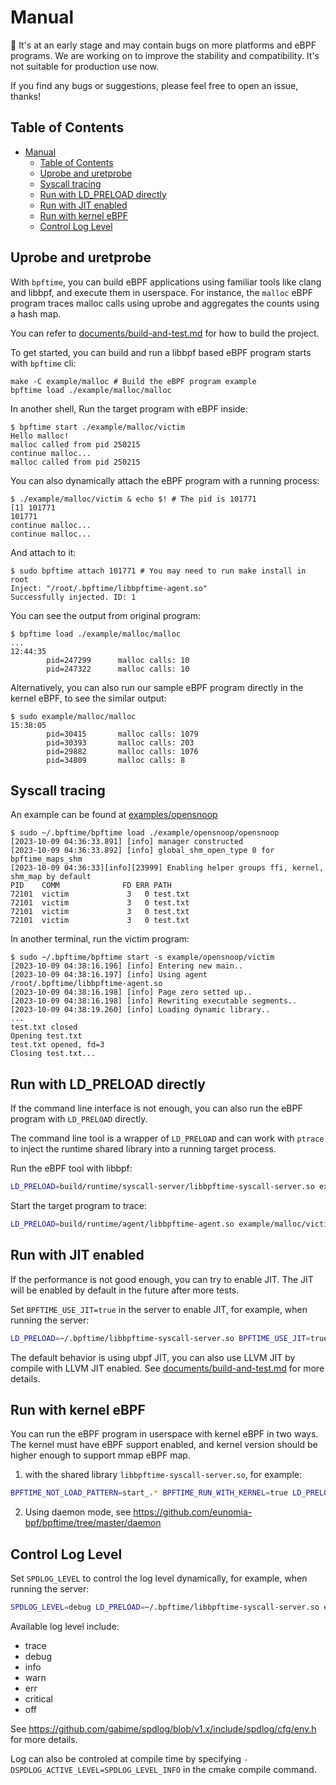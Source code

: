# Manual

🚧 It's at an early stage and may contain bugs on more platforms and eBPF programs. We are working on to improve the stability and compatibility. It's not suitable for production use now.

If you find any bugs or suggestions, please feel free to open an issue, thanks!

## Table of Contents

- [Manual](#manual)
  - [Table of Contents](#table-of-contents)
  - [Uprobe and uretprobe](#uprobe-and-uretprobe)
  - [Syscall tracing](#syscall-tracing)
  - [Run with LD\_PRELOAD directly](#run-with-ld_preload-directly)
  - [Run with JIT enabled](#run-with-jit-enabled)
  - [Run with kernel eBPF](#run-with-kernel-ebpf)
  - [Control Log Level](#control-log-level)

## Uprobe and uretprobe

With `bpftime`, you can build eBPF applications using familiar tools like clang and libbpf, and execute them in userspace. For instance, the `malloc` eBPF program traces malloc calls using uprobe and aggregates the counts using a hash map.

You can refer to [documents/build-and-test.md](build-and-test.md) for how to build the project.

To get started, you can build and run a libbpf based eBPF program starts with `bpftime` cli:

```console
make -C example/malloc # Build the eBPF program example
bpftime load ./example/malloc/malloc
```

In another shell, Run the target program with eBPF inside:

```console
$ bpftime start ./example/malloc/victim
Hello malloc!
malloc called from pid 250215
continue malloc...
malloc called from pid 250215
```

You can also dynamically attach the eBPF program with a running process:

```console
$ ./example/malloc/victim & echo $! # The pid is 101771
[1] 101771
101771
continue malloc...
continue malloc...
```

And attach to it:

```console
$ sudo bpftime attach 101771 # You may need to run make install in root
Inject: "/root/.bpftime/libbpftime-agent.so"
Successfully injected. ID: 1
```

You can see the output from original program:

```console
$ bpftime load ./example/malloc/malloc
...
12:44:35 
        pid=247299      malloc calls: 10
        pid=247322      malloc calls: 10
```

Alternatively, you can also run our sample eBPF program directly in the kernel eBPF, to see the similar output:

```console
$ sudo example/malloc/malloc
15:38:05
        pid=30415       malloc calls: 1079
        pid=30393       malloc calls: 203
        pid=29882       malloc calls: 1076
        pid=34809       malloc calls: 8
```

## Syscall tracing

An example can be found at [examples/opensnoop](https://github.com/eunomia-bpf/bpftime/tree/master/example/opensnoop)

```console
$ sudo ~/.bpftime/bpftime load ./example/opensnoop/opensnoop
[2023-10-09 04:36:33.891] [info] manager constructed
[2023-10-09 04:36:33.892] [info] global_shm_open_type 0 for bpftime_maps_shm
[2023-10-09 04:36:33][info][23999] Enabling helper groups ffi, kernel, shm_map by default
PID    COMM              FD ERR PATH
72101  victim             3   0 test.txt
72101  victim             3   0 test.txt
72101  victim             3   0 test.txt
72101  victim             3   0 test.txt
```

In another terminal, run the victim program:

```console
$ sudo ~/.bpftime/bpftime start -s example/opensnoop/victim
[2023-10-09 04:38:16.196] [info] Entering new main..
[2023-10-09 04:38:16.197] [info] Using agent /root/.bpftime/libbpftime-agent.so
[2023-10-09 04:38:16.198] [info] Page zero setted up..
[2023-10-09 04:38:16.198] [info] Rewriting executable segments..
[2023-10-09 04:38:19.260] [info] Loading dynamic library..
...
test.txt closed
Opening test.txt
test.txt opened, fd=3
Closing test.txt...
```

## Run with LD_PRELOAD directly

If the command line interface is not enough, you can also run the eBPF program with `LD_PRELOAD` directly.

The command line tool is a wrapper of `LD_PRELOAD` and can work with `ptrace` to inject the runtime shared library into a running target process.

Run the eBPF tool with libbpf:

```sh
LD_PRELOAD=build/runtime/syscall-server/libbpftime-syscall-server.so example/malloc/malloc
```

Start the target program to trace:

```sh
LD_PRELOAD=build/runtime/agent/libbpftime-agent.so example/malloc/victim
```

## Run with JIT enabled

If the performance is not good enough, you can try to enable JIT. The JIT will be enabled by default in the future after more tests.

Set `BPFTIME_USE_JIT=true` in the server to enable JIT, for example, when running the server:

```sh
LD_PRELOAD=~/.bpftime/libbpftime-syscall-server.so BPFTIME_USE_JIT=true example/malloc/malloc
```

The default behavior is using ubpf JIT, you can also use LLVM JIT by compile with LLVM JIT enabled. See [documents/build-and-test.md](build-and-test.md) for more details.

## Run with kernel eBPF

You can run the eBPF program in userspace with kernel eBPF in two ways. The kernel must have eBPF support enabled, and kernel version should be higher enough to support mmap eBPF map.

1. with the shared library `libbpftime-syscall-server.so`, for example:

```sh
BPFTIME_NOT_LOAD_PATTERN=start_.* BPFTIME_RUN_WITH_KERNEL=true LD_PRELOAD=~/.bpftime/libbpftime-syscall-server.so example/malloc/malloc
```

2. Using daemon mode, see <https://github.com/eunomia-bpf/bpftime/tree/master/daemon>

## Control Log Level

Set `SPDLOG_LEVEL` to control the log level dynamically, for example, when running the server:

```sh
SPDLOG_LEVEL=debug LD_PRELOAD=~/.bpftime/libbpftime-syscall-server.so example/malloc/malloc
```

Available log level include:

- trace
- debug
- info
- warn
- err
- critical
- off

See <https://github.com/gabime/spdlog/blob/v1.x/include/spdlog/cfg/env.h> for more details.

Log can also be controled at compile time by specifying `-DSPDLOG_ACTIVE_LEVEL=SPDLOG_LEVEL_INFO` in the cmake compile command.
